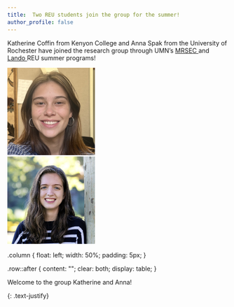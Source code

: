 ```yaml
---
title:  Two REU students join the group for the summer!
author_profile: false
---
```

 
Katherine Coffin from Kenyon College and Anna Spak from the University of Rochester have joined the research group through UMN’s <a href = "https://mrsec.umn.edu/ehr/REU/">MRSEC </a> and <a href = "https://cse.umn.edu/chem/nsf-reulandocsp-program">Lando </a>  REU summer programs! 

 <div class="row">
  <div class="column">
    <img src="/assets/images/Coffin-2025.jpeg" alt="" height="200" width="200">
  </div>
  <div class="column">
    <img src="/assets/images/Spak-2025.png" alt="" height="200" width="200">
  </div>
</div> 

.column {
  float: left;
  width: 50%;
  padding: 5px;
}

.row::after {
  content: "";
  clear: both;
  display: table;
} 

Welcome to the group Katherine and Anna!

{: .text-justify}
